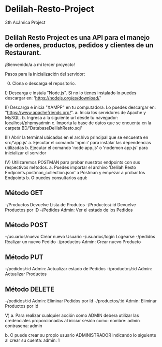 # Delilah-Resto-Project
3th Acámica Project

## Delilah Resto Project es una API para el manejo de ordenes, productos, pedidos y clientes de un Restaurant.

¡Bienvenido/a a mi tercer proyecto!

Pasos para la inicialización del servidor:

0) Clona o descarga el repositorio.

I) Descarga e instala "Node.js". Si no lo tienes instalado lo puedes descargar en: 'https://nodejs.org/es/download/'
 
II) Descarga e inicia "XAMPP" en tu computadora. Lo puedes descargar en: "https://www.apachefriends.org/".
  a. Inicia los servidores de Apache y MySQL.
  b. Ingresa a la siguiente url desde tu navegador: localhost/phpmyadmin
  c. Importa la base de datos que se encuenta en la carpeta BD/'DatabaseDelilahResto.sql'
  
III) Abrir la terminal ubicados en el archivo principal que se encuenta en src/'app.js'
  a. Ejecutar el comando 'npm i' para instalar las dependencias utilizadas
  b. Ejecutar el comando 'node app.js' o 'nodemon app.js' para inicializar el servidor

IV) Utilizaremos POSTMAN para probar nuestros endpoints con sus respectivos métodos.
  a. Puedes importar el archivo 'Delilah Resto Endpoints.postman_collection.json' a Postman y empezar a probar los Endpoints
  b. O puedes consultarlos aquí:
 
## Método GET
  -/Productos                               Devuelve Lista de Produtos
  -/Productos/:id                           Devuelve Productos por ID
  -/Pedidos                                 Admin: Ver el estado de los Pedidos
  
## Método POST
  -/usuarios/nuevo                          Crear nuevo Usuario
  -/usuarios/login                          Logearse
  -/pedidos                                 Realizar un nuevo Pedido
  -/productos                               Admin: Crear nuevo Producto
  
## Método PUT
  -/pedidos/:id                             Admin: Actualizar estado de Pedidos
  -/productos/:id                           Admin: Actualizar Productos
  
## Método DELETE
  -/pedidos/:id                             Admin: Eliminar Pedidos por Id
  -/productos/:id                           Admin: Eliminar Productos por Id
  
V) a. Para realizar cualquier acción como ADMIN debera utilizar las credenciales proporcionadas al iniciar sesión como:
    nombre: admin
    contrasena: admin
    
   b. O puede crear su propio usuario ADMINISTRADOR indicando lo siguiente al crear su cuenta:
    admin: 1
